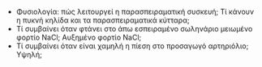 * Φυσιολογία: πώς λειτουργεί η παρασπειραματική συσκευή; Τί κάνουν η πυκνή κηλίδα και τα παρασπειραματικά κύτταρα; 
* Τί συμβαίνει όταν φτάνει στο άπω εσπειραμένο σωληνάριο μειωμένο φορτίο NaCl; Αυξημένο φορτίο NaCl; 
* Τί συμβαίνει όταν είναι χαμηλή η πίεση στο προσαγωγό αρτηριόλιο; Υψηλή; 